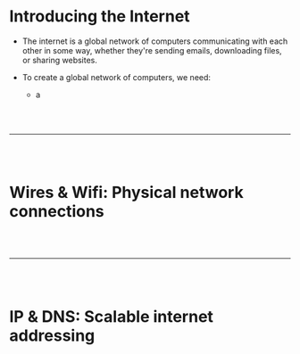# Introducing the Internet 

- The internet is a global network of computers communicating with each other in some way, whether they're sending emails, downloading files, or sharing websites.

- To create a global network of computers, we need:
  - a

<br>
<br>

---

<bR>
<br>

# Wires & Wifi: Physical network connections

<br>
<br>

---

<br>
<br>

# IP & DNS: Scalable internet addressing 
